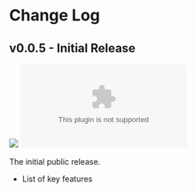 # Change Log

## v0.0.5 - Initial Release

![](https://img.shields.io/badge/release%20date-November%2023%2C%202023-blue)
![GitHub release](https://img.shields.io/github/downloads-pre/dovrosenberg/fvtt-world-builder/v0.0.5/module.zip)

The initial public release.

- List of key features
